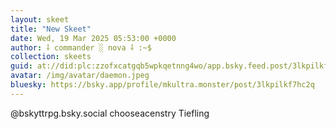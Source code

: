 ```yaml
---
layout: skeet
title: "New Skeet"
date: Wed, 19 Mar 2025 05:53:00 +0000
author: ⸸ commander ░ nova ⸸ :~$
collection: skeets
guid: at://did:plc:zzofxcatgqb5wpkqetnng4wo/app.bsky.feed.post/3lkpilkf7hc2q
avatar: /img/avatar/daemon.jpeg
bluesky: https://bsky.app/profile/mkultra.monster/post/3lkpilkf7hc2q
---
```


@bskyttrpg.bsky.social chooseacenstry Tiefling
